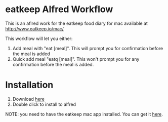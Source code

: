 eatkeep Alfred Workflow
=======================

This is an aflred work for the eatkeep food diary for mac available at http://www.eatkeep.io/mac/

This workflow will let you either:

1. Add meal with "eat [meal]". This will prompt you for confirmation before the meal is added
2. Quick add meal "eatq [meal]". This won't prompt you for any confirmation before the meal is added.

# Installation
1. Download [here](https://github.com/eatkeep/eatkeep-alfred/releases/latest)
2. Double click to install to alfred

NOTE: you need to have the eatkeep mac app installed. You can get it [here](http://www.appstore.com/mac/eatkeep).
